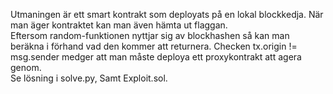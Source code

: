 Utmaningen är ett smart kontrakt som deployats på en lokal blockkedja. När man äger kontraktet kan man även hämta ut flaggan.
<br>
Eftersom random-funktionen nyttjar sig av blockhashen så kan man beräkna i förhand vad den kommer att returnera. Checken tx.origin != msg.sender medger att man måste deploya ett proxykontrakt att agera genom. 
<br>
Se lösning i solve.py, Samt Exploit.sol.
